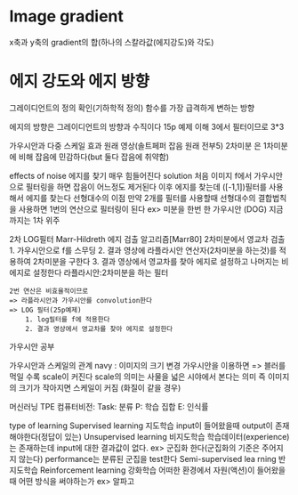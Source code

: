 # Image gradient
x축과 y축의 gradient의 합(하나의 스칼라값(에지강도)와 각도)

# 에지 강도와 에지 방향
그레이디언트의 정의 확인(기하학적 정의)
    함수를 가장 급격하게 변하는 방향

에지의 방향은 그레이디언트의 방향과 수직이다
15p 예제 이해
3에서 필터이므로 3*3

가우시안과 다중 스케일 효과
원래 영상(솔트페퍼 잡음 원래 전부5)
2차미분 은 1차미분에 비해 잡음에 민감하다(but 둘다 잡음에 취약함)

effects of noise
    에지를 찾기 매우 힘들어진다
solution
    처음 이미지 f에서 가우시안으로 필터링을 하면 잡음이 어느정도 제거된다
    이후 에지를 찾는데 ([-1,1])필터를 사용해서 에지를 찾는다
선형대수의 이점
    만약 2개를 필터를 사용할때 선형대수의 결합법칙을 사용하면 1번의 연산으로 필터링이 된다
    ex> 미분을 한번 한 가우시안 (DOG)
지금까지는 1차 위주

2차
LOG필터
    Marr-Hildreth 에지 검출 알고리즘[Marr80]
    2차미분에서 영교차 검출
        1. 가우시안으로 f를 스무딩
        2. 결과 영상에 라플라시안 연산자(2차미분을 하는것)를 적용하여 2차미분을 구한다
        3. 결과 영상에서 영교차를 찾아 에지로 설정하고 나머지는 비에지로 설정한다
    라플라시안:2차미분을 하는 필터

    2번 연산은 비효율적이므로 
    => 라플라시안과 가우시안를 convolution한다
    => LOG 필터(25p예제)
        1. log필터를 f에 적용한다
        2. 결과 영상에서 영교차를 찾아 에지로 설정한다
가우시안 공부

가우시안과 스케일의 관계
    navy : 이미지의 크기 변경
    가우시안을 이용하면 => 블러를 먹일 수록 scale이 커진다
    scale의 의미는 사물을 넓은 시야에서 본다는 의미
    즉 이미지의 크기가 작아지면 스케일이 커짐 (화질이 같을 경우)

머신러닝
    TPE
    컴퓨터비전:
        Task: 분류
        P: 학습 집합
        E: 인식률

type of learning
    Supervised learning 지도학습
        input이 들어왔을때 output이 존재해야한다(정답이 있는)
    Unsupervised learning 비지도학습
        학습데이터(experience)는 존재하는데 input에 대한 결과값이 없다.
        ex> 군집화 한다(군집화의 기준은 주어지지 않는다)
            performance는 분류된 군집을 test한다
    Semi-supervised lea
    rning 반지도학습
    Reinforcement learning 강화학습
        어떠한 환경에서 자원(액션)이 들어왔을때 어떤 방식을 써야하는가
        ex> 알파고








